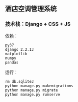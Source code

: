 ## 酒店空调管理系统
### 技术栈：Django + CSS + JS

依赖：
```
py37 
django 2.2.13
matplotlib
numpy
pandas
```

运行：
```
rm db.sqlite3
python manage.py makemigrations 
python manage.py migrate
python manage.py runserve
```


